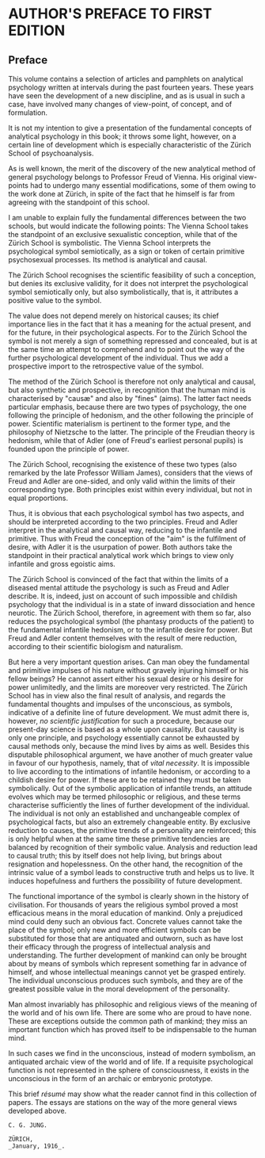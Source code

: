 # AUTHOR'S PREFACE TO FIRST EDITION
## Preface

This volume contains a selection of articles and pamphlets on analytical
psychology written at intervals during the past fourteen years. These
years have seen the development of a new discipline, and as is usual in
such a case, have involved many changes of view-point, of concept, and
of formulation.

It is not my intention to give a presentation of the fundamental
concepts of analytical psychology in this book; it throws some
light, however, on a certain line of development which is especially
characteristic of the Zürich School of psychoanalysis.

As is well known, the merit of the discovery of the new analytical
method of general psychology belongs to Professor Freud of Vienna. His
original view-points had to undergo many essential modifications, some
of them owing to the work done at Zürich, in spite of the fact that he
himself is far from agreeing with the standpoint of this school.

I am unable to explain fully the fundamental differences between the
two schools, but would indicate the following points: The Vienna School
takes the standpoint of an exclusive sexualistic conception, while
that of the Zürich School is symbolistic. The Vienna School interprets
the psychological symbol semiotically, as a sign or token of certain
primitive psychosexual processes. Its method is analytical and causal.

The Zürich School recognises the scientific feasibility of such a
conception, but denies its exclusive validity, for it does not interpret
the psychological symbol semiotically only, but also symbolistically,
that is, it attributes a positive value to the symbol.

The value does not depend merely on historical causes; its chief
importance lies in the fact that it has a meaning for the actual
present, and for the future, in their psychological aspects. For to the
Zürich School the symbol is not merely a sign of something repressed and
concealed, but is at the same time an attempt to comprehend and to point
out the way of the further psychological development of the individual.
Thus we add a prospective import to the retrospective value of the
symbol.

The method of the Zürich School is therefore not only analytical and
causal, but also synthetic and prospective, in recognition that the
human mind is characterised by "causæ" and also by "fines" (aims). The
latter fact needs particular emphasis, because there are two types of
psychology, the one following the principle of hedonism, and the other
following the principle of power. Scientific materialism is pertinent
to the former type, and the philosophy of Nietzsche to the latter. The
principle of the Freudian theory is hedonism, while that of Adler (one
of Freud's earliest personal pupils) is founded upon the principle of
power.

The Zürich School, recognising the existence of these two types (also
remarked by the late Professor William James), considers that the views
of Freud and Adler are one-sided, and only valid within the limits of
their corresponding type. Both principles exist within every individual,
but not in equal proportions.

Thus, it is obvious that each psychological symbol has two aspects, and
should be interpreted according to the two principles. Freud and Adler
interpret in the analytical and causal way, reducing to the infantile
and primitive. Thus with Freud the conception of the "aim" is the
fulfilment of desire, with Adler it is the usurpation of power. Both
authors take the standpoint in their practical analytical work which
brings to view only infantile and gross egoistic aims.

The Zürich School is convinced of the fact that within the limits of
a diseased mental attitude the psychology is such as Freud and Adler
describe. It is, indeed, just on account of such impossible and childish
psychology that the individual is in a state of inward dissociation and
hence neurotic. The Zürich School, therefore, in agreement with them so
far, also reduces the psychological symbol (the phantasy products of
the patient) to the fundamental infantile hedonism, or to the infantile
desire for power. But Freud and Adler content themselves with the
result of mere reduction, according to their scientific biologism and
naturalism.

But here a very important question arises. Can man obey the fundamental
and primitive impulses of his nature without gravely injuring himself
or his fellow beings? He cannot assert either his sexual desire or
his desire for power unlimitedly, and the limits are moreover very
restricted. The Zürich School has in view also the final result
of analysis, and regards the fundamental thoughts and impulses
of the unconscious, as symbols, indicative of a definite line of
future development. We must admit there is, however, _no scientific
justification_ for such a procedure, because our present-day science is
based as a whole upon causality. But causality is only one principle,
and psychology essentially cannot be exhausted by causal methods
only, because the mind lives by aims as well. Besides this disputable
philosophical argument, we have another of much greater value in favour
of our hypothesis, namely, that of _vital necessity_. It is impossible
to live according to the intimations of infantile hedonism, or according
to a childish desire for power. If these are to be retained they must be
taken symbolically. Out of the symbolic application of infantile trends,
an attitude evolves which may be termed philosophic or religious, and
these terms characterise sufficiently the lines of further development
of the individual. The individual is not only an established and
unchangeable complex of psychological facts, but also an extremely
changeable entity. By exclusive reduction to causes, the primitive
trends of a personality are reinforced; this is only helpful when at
the same time these primitive tendencies are balanced by recognition
of their symbolic value. Analysis and reduction lead to causal truth;
this by itself does not help living, but brings about resignation and
hopelessness. On the other hand, the recognition of the intrinsic value
of a symbol leads to constructive truth and helps us to live. It induces
hopefulness and furthers the possibility of future development.

The functional importance of the symbol is clearly shown in the history
of civilisation. For thousands of years the religious symbol proved
a most efficacious means in the moral education of mankind. Only a
prejudiced mind could deny such an obvious fact. Concrete values cannot
take the place of the symbol; only new and more efficient symbols can
be substituted for those that are antiquated and outworn, such as have
lost their efficacy through the progress of intellectual analysis and
understanding. The further development of mankind can only be brought
about by means of symbols which represent something far in advance of
himself, and whose intellectual meanings cannot yet be grasped entirely.
The individual unconscious produces such symbols, and they are of the
greatest possible value in the moral development of the personality.

Man almost invariably has philosophic and religious views of the meaning
of the world and of his own life. There are some who are proud to have
none. These are exceptions outside the common path of mankind; they miss
an important function which has proved itself to be indispensable to the
human mind.

In such cases we find in the unconscious, instead of modern
symbolism, an antiquated archaic view of the world and of life. If a
requisite psychological function is not represented in the sphere of
consciousness, it exists in the unconscious in the form of an archaic or
embryonic prototype.

This brief _résumé_ may show what the reader cannot find in this
collection of papers. The essays are stations on the way of the more
general views developed above.

    C. G. JUNG.

    ZÜRICH,
    _January, 1916_.

